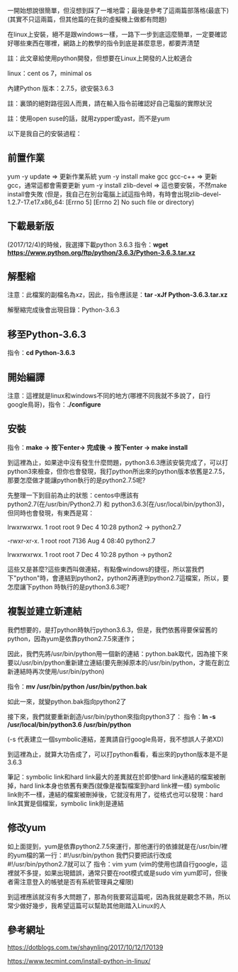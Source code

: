 一開始想說很簡單，但沒想到踩了一堆地雷；最後是參考了這兩篇部落格(最底下)(其實不只這兩篇，但其他篇的在我的虛擬機上做都有問題)

在linux上安裝，絕不是跟windows一樣，一路下一步到底這麼簡單，一定要確認好哪些東西在哪裡，網路上的教學的指令到底是甚麼意思，都要弄清楚

註：此文章給使用python開發，但想要在Linux上開發的人比較適合

linux：cent os 7，minimal os

內建Python 版本：2.7.5，欲安裝3.6.3

註：裏頭的絕對路徑因人而異，請在輸入指令前確認好自己電腦的實際狀況

註：使用open suse的話，就用zypper或yast，而不是yum



以下是我自己的安裝過程：

前置作業
------------------
yum -y update => 更新作業系統
yum -y install make gcc gcc-c++ => 更新gcc，通常這都會需要更新
yum -y install zlib-devel => 這也要安裝，不然make install會失敗
(但是，我自己在別台電腦上試這指令時，有時會出現zlib-devel-1.2.7-17.e17.x86_64: [Errno 5] [Errno 2] No such file or directory)

下載最新版
-------------------
(2017/12/4)的時候，我選擇下載python 3.6.3
指令：**wget https://www.python.org/ftp/python/3.6.3/Python-3.6.3.tar.xz**
   
解壓縮
------------------
注意：此檔案的副檔名為xz，因此，指令應該是：**tar -xJf Python-3.6.3.tar.xz**
   
   解壓縮完成後會出現目錄：Python-3.6.3
   
移至Python-3.6.3
--------------------
指令：**cd Python-3.6.3**

開始編譯
--------------------
注意：這裡就是linux和windows不同的地方(哪裡不同我就不多說了，自行google鳥哥)，指令：**./configure**

安裝
--------------------
指令：**make -> 按下enter-> 完成後 -> 按下enter -> make install**

到這裡為止，如果途中沒有發生什麼問題，python3.6.3應該安裝完成了，可以打python3來檢查，但你也會發現，我打python所出來的python版本依舊是2.7.5，
那要怎麼做才能讓python執行的是python2.7.5呢?

先整理一下到目前為止的狀態：centos中應該有python2.7(在/usr/bin/Python2.7) 和 python3.6.3(在/usr/local/bin/python3)，但同時也會發現，有東西是寫：

lrwxrwxrwx.  1 root root         9 Dec  4 10:28 python2 -> python2.7

-rwxr-xr-x.  1 root root      7136 Aug  4 08:40 python2.7

lrwxrwxrwx.  1 root root         7 Dec  4 10:28 python -> python2

這些又是甚麼?這些東西叫做連結，有點像windows的捷徑，所以當我們下"python"時，會連結到python2，python2再連到python2.7這檔案，所以，要怎麼讓下python
時執行的是python3.6.3呢?

複製並建立新連結
-------------------
   我們想要的，是打python時執行python3.6.3，但是，我們依舊得要保留舊的python，因為yum是依靠python2.7.5來運作；
   
   因此，我們先將/usr/bin/python用一個新的連結：python.bak取代，因為接下來要以/usr/bin/python重新建立連結(要先刪掉原本的/usr/bin/python，才能在創立新連結時再次使用/usr/bin/python)
   
   指令：**mv /usr/bin/python /usr/bin/python.bak**
   
   如此一來，就變python.bak指向python2了
   
   接下來，我們就要重新創造/usr/bin/python來指向python3了：
   指令：**ln -s /usr/local/bin/python3.6  /usr/bin/python**
   
   (-s 代表建立一個symbolic連結，差異請自行google鳥哥，我不想誤人子弟XD)
   
   到這裡為止，就算大功告成了，可以打python看看，看出來的python版本是不是3.6.3
   
   筆記：symbolic link和hard link最大的差異就在於即使hard link連結的檔案被刪掉，hard link本身也依舊有東西(就像是複製檔案到hard link裡一樣)
   symbolic link則不一樣，連結的檔案被刪掉後，它就沒有用了，從格式也可以發現：hard link其實是個檔案，symbolic link則是連結

修改yum
--------------------
   如上面提到，yum是依靠python2.7.5來運行，那他運行的依據就是在/usr/bin/裡的yum檔的第一行：#!/usr/bin/python
   我們只要把該行改成 #!/usr/bin/python2.7就可以了
   指令：vim yum (vim的使用也請自行google，這裡就不多提，如果出現錯誤，通常只要在root模式或是sudo vim yum即可，但後者需注意登入的帳號是否有系統管理員之權限)
   
   到這裡應該就沒有多大問題了，那為何我要寫這篇呢，因為我就是觀念不熟，所以常少做好幾步，我希望這篇可以幫助其他剛踏入Linux的人
   
參考網址
-------------
https://dotblogs.com.tw/shaynling/2017/10/12/170139

https://www.tecmint.com/install-python-in-linux/
